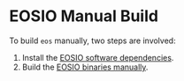 # EOSIO Manual Build

To build `eos` manually, two steps are involved:

1. Install the [EOSIO software dependencies](00_eosio-dependencies/index.md).
2. Build the [EOSIO binaries manually](01_manual-binaries.md).
